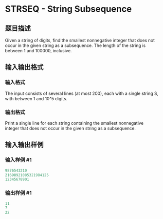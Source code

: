 # STRSEQ - String Subsequence

## 题目描述

Given a string of digits, find the smallest nonnegative integer that does not occur in the given string as a subsequence. The length of the string is between 1 and 100000, inclusive.

## 输入输出格式

### 输入格式

The input consists of several lines (at most 200), each with a single string S, with between 1 and 10^5 digits.

### 输出格式

Print a single line for each string containing the smallest nonnegative integer that does not occur in the given string as a subsequence.

## 输入输出样例

### 输入样例 #1

```cpp
9876543210
21698921085321984125
12345678901
```


### 输出样例 #1

```cpp
11
7
22
```



